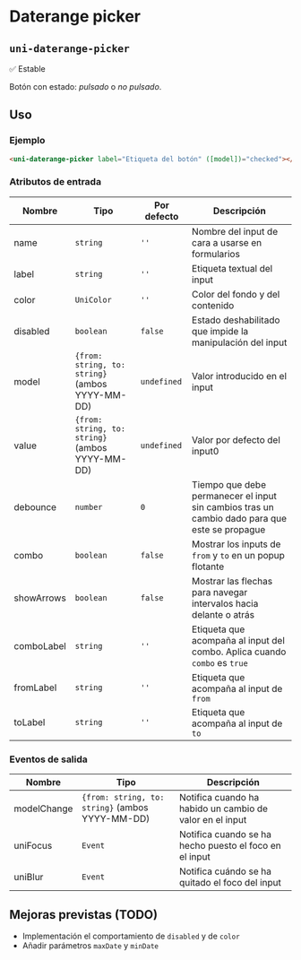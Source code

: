 Daterange picker
===================
`uni-daterange-picker`
---
:white_check_mark: Estable

Botón con estado: *pulsado* o *no pulsado*.

## Uso

### Ejemplo

```html
<uni-daterange-picker label="Etiqueta del botón" ([model])="checked"></uni-daterange-picker>
```

### Atributos de entrada

| Nombre      | Tipo                                              | Por defecto | Descripción 
| ----------- | ------------------------------------------------- | ----------- | -----------
| name        | `string`                                          | `''`        | Nombre del input de cara a usarse en formularios
| label       | `string`                                          | `''`        | Etiqueta textual del input
| color       | `UniColor`                                        | `''`        | Color del fondo y del contenido
| disabled    | `boolean`                                         | `false`     | Estado deshabilitado que impide la manipulación del input
| model       | `{from: string, to: string}` (ambos YYYY-MM-DD)   | `undefined` | Valor introducido en el input
| value       | `{from: string, to: string}` (ambos YYYY-MM-DD)   | `undefined` | Valor por defecto del input0
| debounce    | `number`                                          | `0`         | Tiempo que debe permanecer el input sin cambios tras un cambio dado para que este se propague
| combo       | `boolean`                                         | `false`     | Mostrar los inputs de `from` y `to` en un popup flotante
| showArrows  | `boolean`                                         | `false`     | Mostrar las flechas para navegar intervalos hacia delante o atrás
| comboLabel  | `string`                                          | `''`        | Etiqueta que acompaña al input del combo. Aplica cuando `combo` es `true`
| fromLabel   | `string`                                          | `''`        | Etiqueta que acompaña al input de `from`
| toLabel     | `string`                                          | `''`        | Etiqueta que acompaña al input de `to`

### Eventos de salida

| Nombre          | Tipo                                            | Descripción
| --------------- | ----------------------------------------------- | -----------
| modelChange     | `{from: string, to: string}` (ambos YYYY-MM-DD) | Notifica cuando ha habido un cambio de valor en el input
| uniFocus        | `Event`                                         | Notifica cuando se ha hecho puesto el foco en el input
| uniBlur         | `Event`                                         | Notifica cuándo se ha quitado el foco del input

## Mejoras previstas (TODO)

- Implementación el comportamiento de `disabled` y de `color`
- Añadir parámetros `maxDate` y `minDate`
